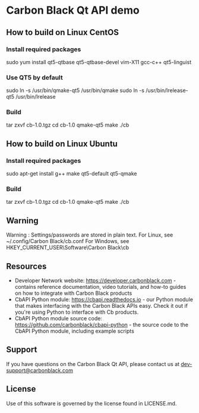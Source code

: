 # Carbon Black Qt API demo

## How to build on Linux CentOS

### Install required packages

sudo yum install qt5-qtbase qt5-qtbase-devel vim-X11 gcc-c++ qt5-linguist

### Use QT5 by default

sudo ln -s /usr/bin/qmake-qt5 /usr/bin/qmake
sudo ln -s /usr/bin/lrelease-qt5 /usr/bin/lrelease
 
### Build

tar zxvf cb-1.0.tgz
cd cb-1.0
qmake-qt5
make
./cb

## How to build on Linux Ubuntu

### Install required packages

sudo apt-get install g++ make qt5-default qt5-qmake

### Build

tar zxvf cb-1.0.tgz
cd cb-1.0
qmake-qt5
make
./cb

## Warning

Warning : Settings/passwords are stored in plain text.
For Linux, see ~/.config/Carbon Black/cb.conf
For Windows, see HKEY_CURRENT_USER\Software\Carbon Black\cb

## Resources

* Developer Network website: https://developer.carbonblack.com - contains reference documentation, video tutorials, and how-to guides on how to integrate with Carbon Black products
* CbAPI Python module: https://cbapi.readthedocs.io - our Python module that makes interfacing with the Carbon Black APIs easy. Check it out if you're using Python to interface with Cb products.
* CbAPI Python module source code: https://github.com/carbonblack/cbapi-python - the source code to the CbAPI Python module, including example scripts

## Support

If you have questions on the Carbon Black Qt API, please contact us at dev-support@carbonblack.com

## License

Use of this software is governed by the license found in LICENSE.md.
